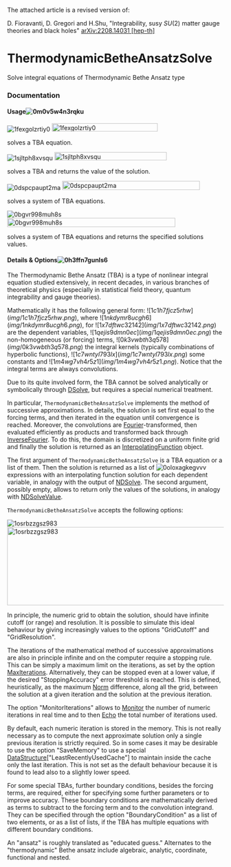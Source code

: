 The attached article is a revised version of:

D. Fioravanti, D. Gregori and H.Shu, "Integrability, susy $SU(2)$ matter gauge theories and black holes" [arXiv:2208.14031 [hep-th]](https://arxiv.org/pdf/2208.14031)



# ThermodynamicBetheAnsatzSolve

Solve integral equations of Thermodynamic Bethe Ansatz type

### Documentation

#### Usage![0m0v5w4n3rqku](img/0m0v5w4n3rqku.png)

![1fexgolzrtiy0](img/1fexgolzrtiy0.png)
<img width="246" height="19" alt="1fexgolzrtiy0" src="https://github.com/user-attachments/assets/f074be08-ffff-4e35-8279-04fad464e014" />

solves a TBA equation.

![1sjltph8xvsqu](img/1sjltph8xvsqu.png)
<img width="261" height="19" alt="1sjltph8xvsqu" src="https://github.com/user-attachments/assets/6d378e3b-4696-4a2a-8604-5c11bb98da27" />


solves a TBA and returns the value of the solution.

![0dspcpaupt2ma](img/0dspcpaupt2ma.png)
<img width="320" height="21" alt="0dspcpaupt2ma" src="https://github.com/user-attachments/assets/33711a2c-7b78-4479-89f8-2790e6e9fd8f" />


solves a system of TBA equations.

![0bgvr998muh8s](img/0bgvr998muh8s.png)
<img width="391" height="21" alt="0bgvr998muh8s" src="https://github.com/user-attachments/assets/a46d7930-64c2-476b-8834-ea52c128680a" />


solves a system of TBA equations and returns the specified solutions values.

#### Details & Options![0h3ffn7gunls6](img/0h3ffn7gunls6.png)

The Thermodynamic Bethe Ansatz (TBA) is a type of nonlinear integral equation studied extensively, in recent decades, in various branches of theoretical physics (especially in statistical field theory, quantum integrability and gauge theories).

Mathematically it has the following general form:
$![1c1h7fjcz5rhw](img/1c1h7fjcz5rhw.png)$,
where $![1nkdymr8ucgh6](img/1nkdymr8ucgh6.png)$, for $![1x7dftwc32142](img/1x7dftwc32142.png)$ are the dependent variables, $![1qejis9dmn0ec](img/1qejis9dmn0ec.png)$ the non-homogeneous (or forcing) terms, $![0k3vwbth3q578](img/0k3vwbth3q578.png)$ the integral kernels (typically combinations of hyperbolic functions), $![1c7wntyl793lx](img/1c7wntyl793lx.png)$ some constants and $![1m4wg7vh4r5z1](img/1m4wg7vh4r5z1.png)$. Notice that the integral terms are always convolutions.

Due to its quite involved form, the TBA cannot be solved analytically or symbolically through [DSolve](https://reference.wolfram.com/language/ref/DSolve), but requires a special numerical treatment.

In particular, `ThermodynamicBetheAnsatzSolve` implements the method of successive approximations. In details, the solution is set first equal to the forcing terms, and then iterated in the equation until convergence is reached. Moreover, the convolutions are [Fourier](https://reference.wolfram.com/language/ref/Fourier)-transformed, then evaluated efficiently as products and transformed back through [InverseFourier](https://reference.wolfram.com/language/ref/InverseFourier). To do this, the domain is discretized on a uniform finite grid and finally the solution is returned as an [InterpolatingFunction](https://reference.wolfram.com/language/ref/InterpolatingFunction) object.

The first argument of `ThermodynamicBetheAnsatzSolve` is a TBA equation or a list of them. Then the solution is returned as a list of ![0oloxagkegvvv](img/0oloxagkegvvv.png) expressions with an interpolating function solution for each dependent variable, in analogy with the output of [NDSolve](https://reference.wolfram.com/language/ref/NDSolve). The second argument, possibly empty, allows to return only the values of the solutions, in analogy with [NDSolveValue](https://reference.wolfram.com/language/ref/NDSolveValue).

`ThermodynamicBetheAnsatzSolve` accepts the following options:

![1osrbzzgsz983](img/1osrbzzgsz983.png)
<img width="662" height="182" alt="1osrbzzgsz983" src="https://github.com/user-attachments/assets/0a65ffd9-4993-4910-aaff-a2588489b6ee" />


In principle, the numeric grid to obtain the solution, should have infinite cutoff (or range) and resolution. It is possible to simulate this ideal behaviour by giving increasingly values to the options "GridCutoff" and "GridResolution".

The iterations of the mathematical method of successive approximations are also in principle infinite and on the computer require a stopping rule. This can be simply a maximum limit on the iterations, as set by the option [MaxIterations](https://reference.wolfram.com/language/ref/MaxIterations). Alternatively, they can be stopped even at a lower value, if the desired "StoppingAccuracy" error threshold is reached. This is defined, heuristically, as the maximum [Norm](https://reference.wolfram.com/language/ref/Norm) difference, along all the grid, between the solution at a given iteration and the solution at the previous iteration.

The option "MonitorIterations" allows to [Monitor](https://reference.wolfram.com/language/ref/Monitor) the number of numeric iterations in real time and to then [Echo](https://reference.wolfram.com/language/ref/Echo) the total number of iterations used.

By default, each numeric iteration is stored in the memory. This is not really necessary as to compute the next approximate solution only a single previous iteration is strictly required. So in some cases it may be desirable to use the option "SaveMemory" to use a special [DataStructure](https://reference.wolfram.com/language/ref/DataStructure)["LeastRecentlyUsedCache"] to maintain inside the cache only the last iteration. This is not set as the default behaviour because it is found to lead also to a slightly lower speed.

For some special TBAs, further boundary conditions, besides the forcing terms, are required, either for specifying some further parameters or to improve accuracy. These boundary conditions are mathematically derived as terms to subtract to the forcing term and to the convolution integrand. They can be specified through the option "BoundaryCondition" as a list of two elements, or as a list of lists, if the TBA has multiple equations with different boundary conditions.

An "ansatz" is roughly translated as "educated guess." Alternates to the "thermodynamic" Bethe ansatz include algebraic, analytic, coordinate, functional and nested.
